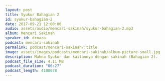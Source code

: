 ```yaml
---
layout: post
title: Syukur Bahagian 2
id: syukur-bahagian-2
date: 2017-09-21 12:00:00
audio: assets/audio/mencari-sakinah/syukur-bahagian-2.mp3
album: Mencari Sakinah
speaker_id: drmaza
podcast: mencari-sakinah
permalink: podcast/mencari-sakinah/:title
image: assets/images/podcasts/mencari-sakinah/album-picture-small.jpg
description: Makna Syukur dan kaitannya dengan sakinah (Bahagian 2). 
podcast_file_size: 4.11 MB
podcast_duration: "06:27"
podcast_length: 4108078
--- 
```

